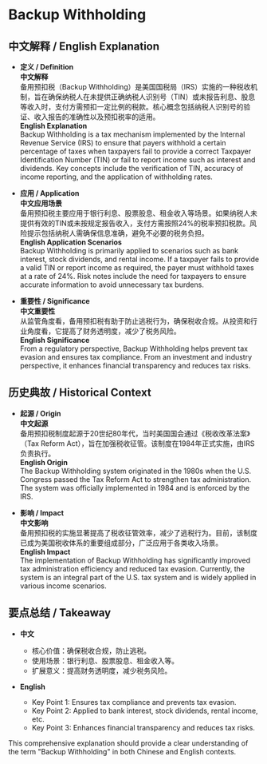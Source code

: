 # Backup Withholding

## 中文解释 / English Explanation

* **定义 / Definition**  
  **中文解释**  
  备用预扣税（Backup Withholding）是美国国税局（IRS）实施的一种税收机制，旨在确保纳税人在未提供正确纳税人识别号（TIN）或未报告利息、股息等收入时，支付方需预扣一定比例的税款。核心概念包括纳税人识别号的验证、收入报告的准确性以及预扣税率的适用。  
  **English Explanation**  
  Backup Withholding is a tax mechanism implemented by the Internal Revenue Service (IRS) to ensure that payers withhold a certain percentage of taxes when taxpayers fail to provide a correct Taxpayer Identification Number (TIN) or fail to report income such as interest and dividends. Key concepts include the verification of TIN, accuracy of income reporting, and the application of withholding rates.

* **应用 / Application**  
  **中文应用场景**  
  备用预扣税主要应用于银行利息、股票股息、租金收入等场景。如果纳税人未提供有效的TIN或未按规定报告收入，支付方需按照24%的税率预扣税款。风险提示包括纳税人需确保信息准确，避免不必要的税务负担。  
  **English Application Scenarios**  
  Backup Withholding is primarily applied to scenarios such as bank interest, stock dividends, and rental income. If a taxpayer fails to provide a valid TIN or report income as required, the payer must withhold taxes at a rate of 24%. Risk notes include the need for taxpayers to ensure accurate information to avoid unnecessary tax burdens.

* **重要性 / Significance**  
  **中文重要性**  
  从监管角度看，备用预扣税有助于防止逃税行为，确保税收合规。从投资和行业角度看，它提高了财务透明度，减少了税务风险。  
  **English Significance**  
  From a regulatory perspective, Backup Withholding helps prevent tax evasion and ensures tax compliance. From an investment and industry perspective, it enhances financial transparency and reduces tax risks.

## 历史典故 / Historical Context

* **起源 / Origin**  
  **中文起源**  
  备用预扣税制度起源于20世纪80年代，当时美国国会通过《税收改革法案》（Tax Reform Act），旨在加强税收征管。该制度在1984年正式实施，由IRS负责执行。  
  **English Origin**  
  The Backup Withholding system originated in the 1980s when the U.S. Congress passed the Tax Reform Act to strengthen tax administration. The system was officially implemented in 1984 and is enforced by the IRS.

* **影响 / Impact**  
  **中文影响**  
  备用预扣税的实施显著提高了税收征管效率，减少了逃税行为。目前，该制度已成为美国税收体系的重要组成部分，广泛应用于各类收入场景。  
  **English Impact**  
  The implementation of Backup Withholding has significantly improved tax administration efficiency and reduced tax evasion. Currently, the system is an integral part of the U.S. tax system and is widely applied in various income scenarios.

## 要点总结 / Takeaway

* **中文**  
  - 核心价值：确保税收合规，防止逃税。  
  - 使用场景：银行利息、股票股息、租金收入等。  
  - 扩展意义：提高财务透明度，减少税务风险。

* **English**  
  - Key Point 1: Ensures tax compliance and prevents tax evasion.  
  - Key Point 2: Applied to bank interest, stock dividends, rental income, etc.  
  - Key Point 3: Enhances financial transparency and reduces tax risks.

This comprehensive explanation should provide a clear understanding of the term "Backup Withholding" in both Chinese and English contexts.